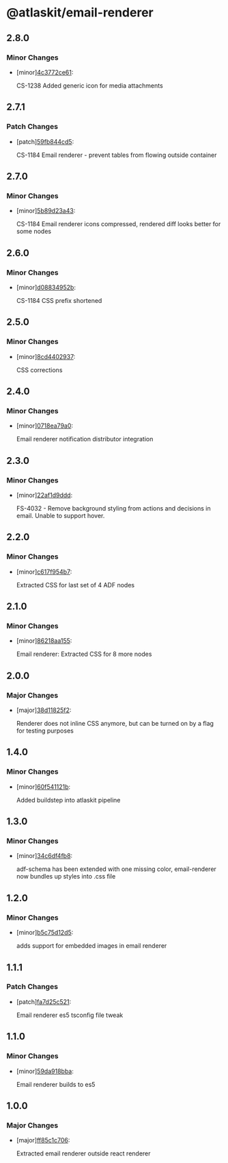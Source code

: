 # @atlaskit/email-renderer

## 2.8.0

### Minor Changes

- [minor][4c3772ce61](https://bitbucket.org/atlassian/atlaskit-mk-2/commits/4c3772ce61):

  CS-1238 Added generic icon for media attachments

## 2.7.1

### Patch Changes

- [patch][59fb844cd5](https://bitbucket.org/atlassian/atlaskit-mk-2/commits/59fb844cd5):

  CS-1184 Email renderer - prevent tables from flowing outside container

## 2.7.0

### Minor Changes

- [minor][5b89d23a43](https://bitbucket.org/atlassian/atlaskit-mk-2/commits/5b89d23a43):

  CS-1184 Email renderer icons compressed, rendered diff looks better for some nodes

## 2.6.0

### Minor Changes

- [minor][d08834952b](https://bitbucket.org/atlassian/atlaskit-mk-2/commits/d08834952b):

  CS-1184 CSS prefix shortened

## 2.5.0

### Minor Changes

- [minor][8cd4402937](https://bitbucket.org/atlassian/atlaskit-mk-2/commits/8cd4402937):

  CSS corrections

## 2.4.0

### Minor Changes

- [minor][0718ea79a0](https://bitbucket.org/atlassian/atlaskit-mk-2/commits/0718ea79a0):

  Email renderer notification distributor integration

## 2.3.0

### Minor Changes

- [minor][22af1d9ddd](https://bitbucket.org/atlassian/atlaskit-mk-2/commits/22af1d9ddd):

  FS-4032 - Remove background styling from actions and decisions in email. Unable to support hover.

## 2.2.0

### Minor Changes

- [minor][c617f954b7](https://bitbucket.org/atlassian/atlaskit-mk-2/commits/c617f954b7):

  Extracted CSS for last set of 4 ADF nodes

## 2.1.0

### Minor Changes

- [minor][86218aa155](https://bitbucket.org/atlassian/atlaskit-mk-2/commits/86218aa155):

  Email renderer: Extracted CSS for 8 more nodes

## 2.0.0

### Major Changes

- [major][38d11825f2](https://bitbucket.org/atlassian/atlaskit-mk-2/commits/38d11825f2):

  Renderer does not inline CSS anymore, but can be turned on by a flag for testing purposes

## 1.4.0

### Minor Changes

- [minor][60f541121b](https://bitbucket.org/atlassian/atlaskit-mk-2/commits/60f541121b):

  Added buildstep into atlaskit pipeline

## 1.3.0

### Minor Changes

- [minor][34c6df4fb8](https://bitbucket.org/atlassian/atlaskit-mk-2/commits/34c6df4fb8):

  adf-schema has been extended with one missing color, email-renderer now bundles up styles into .css file

## 1.2.0

### Minor Changes

- [minor][b5c75d12d5](https://bitbucket.org/atlassian/atlaskit-mk-2/commits/b5c75d12d5):

  adds support for embedded images in email renderer

## 1.1.1

### Patch Changes

- [patch][fa7d25c521](https://bitbucket.org/atlassian/atlaskit-mk-2/commits/fa7d25c521):

  Email renderer es5 tsconfig file tweak

## 1.1.0

### Minor Changes

- [minor][59da918bba](https://bitbucket.org/atlassian/atlaskit-mk-2/commits/59da918bba):

  Email renderer builds to es5

## 1.0.0

### Major Changes

- [major][ff85c1c706](https://bitbucket.org/atlassian/atlaskit-mk-2/commits/ff85c1c706):

  Extracted email renderer outside react renderer
